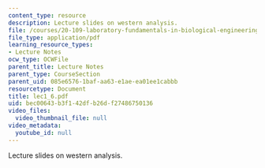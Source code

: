 ```yaml
---
content_type: resource
description: Lecture slides on western analysis.
file: /courses/20-109-laboratory-fundamentals-in-biological-engineering-fall-2007/bec00643b3f142dfb26df27486750136_lec1_6.pdf
file_type: application/pdf
learning_resource_types:
- Lecture Notes
ocw_type: OCWFile
parent_title: Lecture Notes
parent_type: CourseSection
parent_uid: 085e6576-1baf-aa63-e1ae-ea01ee1cabbb
resourcetype: Document
title: lec1_6.pdf
uid: bec00643-b3f1-42df-b26d-f27486750136
video_files:
  video_thumbnail_file: null
video_metadata:
  youtube_id: null
---
```

Lecture slides on western analysis.

